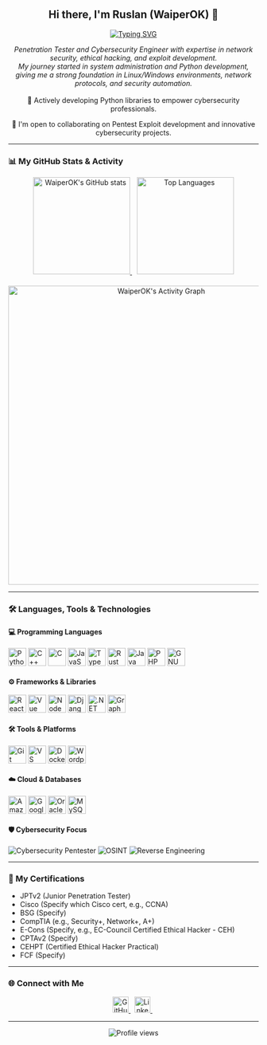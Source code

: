 <div align="center">
  <h2>Hi there, I'm Ruslan (WaiperOK) 👋</h2>
</div>

<div align="center">
  <a href="https://git.io/typing-svg">
    <img src="https://readme-typing-svg.demolab.com?font=Fira+Code&pause=1000&color=36BCF7&width=600&lines=Pentester+%7C+Cybersecurity+Engineer;Python+%26+C%2B%2B+Developer;5%2B+Years+of+Experience;Always+Learning+New+Things!;Creator+of+Cybersecurity+Python+Libraries" alt="Typing SVG"/>
  </a>
</div>

<p align="center">
  <em>Penetration Tester and Cybersecurity Engineer with expertise in network security, ethical hacking, and exploit development. <br> My journey started in system administration and Python development, giving me a strong foundation in Linux/Windows environments, network protocols, and security automation.</em>
  <br><br>
  🐍 Actively developing Python libraries to empower cybersecurity professionals.
</p>

<p align="center">
  🤝 I'm open to collaborating on Pentest Exploit development and innovative cybersecurity projects.
</p>

---

### 📊 My GitHub Stats & Activity

<div align="center">
  <a href="https://github.com/anuraghazra/github-readme-stats" style="margin-right: 10px;">
    <img 
      src="https://github-readme-stats.vercel.app/api?username=WaiperOK&show_icons=true&theme=dracula&hide_border=true&count_private=true&include_all_commits=true" 
      alt="WaiperOK's GitHub stats"
      height="195px" 
    />
  </a>
  <a href="https://github.com/anuraghazra/github-readme-stats">
    <img 
      src="https://github-readme-stats.vercel.app/api/top-langs/?username=WaiperOK&layout=compact&theme=dracula&hide_border=true&langs_count=8" 
      alt="Top Languages"
      height="195px" 
    />
  </a>
</div>

<div align="center" style="margin-top: 20px;">
  <a href="https://github.com/ashutosh00710/github-readme-activity-graph">
    <img 
      src="https://github-readme-activity-graph.vercel.app/graph?username=WaiperOK&bg_color=0d1117&color=79ff97&line=79ff97&point=ffffff&area=true&hide_border=true" 
      alt="WaiperOK's Activity Graph"
      width="600px" />
  </a>
</div>

---

### 🛠️ Languages, Tools & Technologies

#### 💻 Programming Languages
<p align="left">
  <a href="https://www.python.org/" target="_blank" rel="noreferrer"><img src="https://raw.githubusercontent.com/danielcranney/readme-generator/main/public/icons/skills/python-colored.svg" width="36" height="36" alt="Python" /></a>
  <a href="https://docs.microsoft.com/en-us/cpp/?view=msvc-170" target="_blank" rel="noreferrer"><img src="https://raw.githubusercontent.com/danielcranney/readme-generator/main/public/icons/skills/cplusplus-colored.svg" width="36" height="36" alt="C++" /></a>
  <a href="https://docs.microsoft.com/en-us/cpp/?view=msvc-170" target="_blank" rel="noreferrer"><img src="https://raw.githubusercontent.com/danielcranney/readme-generator/main/public/icons/skills/c-colored.svg" width="36" height="36" alt="C" /></a>
  <a href="https://developer.mozilla.org/en-US/docs/Web/JavaScript" target="_blank" rel="noreferrer"><img src="https://raw.githubusercontent.com/danielcranney/readme-generator/main/public/icons/skills/javascript-colored.svg" width="36" height="36" alt="JavaScript" /></a>
  <a href="https://www.typescriptlang.org/" target="_blank" rel="noreferrer"><img src="https://raw.githubusercontent.com/danielcranney/readme-generator/main/public/icons/skills/typescript-colored.svg" width="36" height="36" alt="TypeScript" /></a>
  <a href="https://www.rust-lang.org/learn" target="_blank" rel="noreferrer"><img src="https://raw.githubusercontent.com/danielcranney/readme-generator/main/public/icons/skills/rust-colored.svg" width="36" height="36" alt="Rust" /></a>
  <a href="https://www.oracle.com/java/" target="_blank" rel="noreferrer"><img src="https://raw.githubusercontent.com/danielcranney/readme-generator/main/public/icons/skills/java-colored.svg" width="36" height="36" alt="Java" /></a>
  <a href="https://www.php.net/" target="_blank" rel="noreferrer"><img src="https://raw.githubusercontent.com/danielcranney/readme-generator/main/public/icons/skills/php-colored.svg" width="36" height="36" alt="PHP" /></a>
  <a href="https://www.gnu.org/software/bash/" target="_blank" rel="noreferrer"><img src="https://raw.githubusercontent.com/danielcranney/readme-generator/main/public/icons/skills/gnubash.svg" width="36" height="36" alt="GNU Bash" /></a>
</p>

#### ⚙️ Frameworks & Libraries
<p align="left">
  <a href="https://reactjs.org/" target="_blank" rel="noreferrer"><img src="https://raw.githubusercontent.com/danielcranney/readme-generator/main/public/icons/skills/react-colored.svg" width="36" height="36" alt="React" /></a>
  <a href="https://vuejs.org/" target="_blank" rel="noreferrer"><img src="https://raw.githubusercontent.com/danielcranney/readme-generator/main/public/icons/skills/vuejs-colored.svg" width="36" height="36" alt="Vue" /></a>
  <a href="https://nodejs.org/en/" target="_blank" rel="noreferrer"><img src="https://raw.githubusercontent.com/danielcranney/readme-generator/main/public/icons/skills/nodejs-colored.svg" width="36" height="36" alt="NodeJS" /></a>
  <a href="https://www.djangoproject.com/" target="_blank" rel="noreferrer"><img src="https://raw.githubusercontent.com/danielcranney/readme-generator/main/public/icons/skills/django-colored.svg" width="36" height="36" alt="Django" /></a>
  <a href="https://dotnet.microsoft.com/en-us/" target="_blank" rel="noreferrer"><img src="https://raw.githubusercontent.com/danielcranney/readme-generator/main/public/icons/skills/dot-net-colored.svg" width="36" height="36" alt=".NET" /></a>
  <a href="https://graphql.org/" target="_blank" rel="noreferrer"><img src="https://raw.githubusercontent.com/danielcranney/readme-generator/main/public/icons/skills/graphql-colored.svg" width="36" height="36" alt="GraphQL" /></a>
  </p>

#### 🛠️ Tools & Platforms
<p align="left">
  <a href="https://git-scm.com/" target="_blank" rel="noreferrer"><img src="https://raw.githubusercontent.com/danielcranney/readme-generator/main/public/icons/skills/git-colored.svg" width="36" height="36" alt="Git" /></a>
  <a href="https://code.visualstudio.com/" target="_blank" rel="noreferrer"><img src="https://raw.githubusercontent.com/danielcranney/readme-generator/main/public/icons/skills/visualstudiocode.svg" width="36" height="36" alt="VS Code" /></a>
  <a href="https://www.docker.com/" target="_blank" rel="noreferrer"><img src="https://raw.githubusercontent.com/danielcranney/readme-generator/main/public/icons/skills/docker-colored.svg" width="36" height="36" alt="Docker" /></a>
  <a href="https://wordpress.com" target="_blank" rel="noreferrer"><img src="https://raw.githubusercontent.com/danielcranney/readme-generator/main/public/icons/skills/wordpress-colored.svg" width="36" height="36" alt="Wordpress" /></a>
  </p>

#### ☁️ Cloud & Databases
<p align="left">
  <a href="https://aws.amazon.com" target="_blank" rel="noreferrer"><img src="https://raw.githubusercontent.com/danielcranney/readme-generator/main/public/icons/skills/aws-colored.svg" width="36" height="36" alt="Amazon Web Services" /></a>
  <a href="https://cloud.google.com/" target="_blank" rel="noreferrer"><img src="https://raw.githubusercontent.com/danielcranney/readme-generator/main/public/icons/skills/googlecloud-colored.svg" width="36" height="36" alt="Google Cloud" /></a>
  <a href="https://www.oracle.com/uk/index.html" target="_blank" rel="noreferrer"><img src="https://raw.githubusercontent.com/danielcranney/readme-generator/main/public/icons/skills/oracle-colored.svg" width="36" height="36" alt="Oracle" /></a>
  <a href="https://www.mysql.com/" target="_blank" rel="noreferrer"><img src="https://raw.githubusercontent.com/danielcranney/readme-generator/main/public/icons/skills/mysql-colored.svg" width="36" height="36" alt="MySQL" /></a>
  </p>

#### 🛡️ Cybersecurity Focus
<p align="left">
  <img src="https://img.shields.io/badge/Cybersecurity-Pentester-blue?style=flat-square" alt="Cybersecurity Pentester"/>
  <img src="https://img.shields.io/badge/OSINT-blueviolet?style=flat-square" alt="OSINT"/>
  <img src="https://img.shields.io/badge/Reverse_Engineering-darkred?style=flat-square" alt="Reverse Engineering"/>
</p>

---

### 📜 My Certifications
- JPTv2 (Junior Penetration Tester)
- Cisco (Specify which Cisco cert, e.g., CCNA)
- BSG (Specify)
- CompTIA (e.g., Security+, Network+, A+)
- E-Cons (Specify, e.g., EC-Council Certified Ethical Hacker - CEH)
- CPTAv2 (Specify)
- CEHPT (Certified Ethical Hacker Practical)
- FCF (Specify)
---

### 🌐 Connect with Me

<p align="center"> 
  <a href="https://github.com/WaiperOK" target="_blank" rel="noreferrer"> 
    <img src="https://raw.githubusercontent.com/danielcranney/readme-generator/main/public/icons/socials/github-dark.svg" width="32" height="32" alt="GitHub Profile" /> 
  </a> &nbsp;
  <a href="https://www.linkedin.com/in/ruslan-t-05238721b/" target="_blank" rel="noreferrer"> 
    <img src="https://raw.githubusercontent.com/danielcranney/readme-generator/main/public/icons/socials/linkedin-dark.svg" width="32" height="32" alt="LinkedIn Profile" /> 
  </a> &nbsp;
  </p>

---

<div align="center">
  <img src="https://komarev.com/ghpvc/?username=WaiperOK&label=Profile%20Views&color=blue&style=flat-square&logo=github" alt="Profile views"/>
</div>
